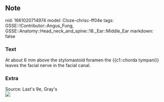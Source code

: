 ## Note
nid: 1661020714974
model: Cloze-chrisc-ff04e
tags: GSSE::!Contributor::Angus_Fung, GSSE::Anatomy::Head_neck_and_spine::18._Ear::Middle_Ear
markdown: false

### Text
At about 6 mm above the stylomastoid foramen the {{c1::chorda tympani}} leaves the facial nerve in the facial canal.

### Extra
<div>
  <div>
    Source: Last's 9e, Gray's
  </div>
</div>
<div><img src=
"paste-e88c530079043dc1d715841bdb9f06edf5952641.jpg"></div>
